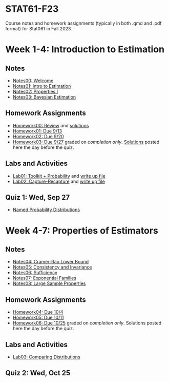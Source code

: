 # STAT61-F23
Course notes and homework assignments (typically in both .qmd and .pdf format) for Stat061 in Fall 2023

# Week 1-4: Introduction to Estimation

## Notes
- [Notes00: Welcome](course-notes/00-welcome)
- [Notes01: Intro to Estimation](course-notes/01-intro-to-estimation)
- [Notes02: Properties I](course-notes/02-properties-of-estimators)
- [Notes03: Bayesian Estimation](course-notes/03-bayesian-estimation)

## Homework Assignments
- [Homework00: Review](homework/homework00) and [solutions](homework/homework00/homework00-sols.pdf)
- [Homework01: Due 9/13](homework/homework01)
- [Homework02: Due 9/20](homework/homework02)
- [Homework03: Due 9/27](homework/homework03) graded on *completion only*. [Solutions](homework/homework03) posted here the day before the quiz.


## Labs and Activities
- [Lab01: Toolkit + Probability](labs-activities/01-toolkit-probability) and [write up file](labs-activities/templates/)
- [Lab02: Capture-Recapture](labs-activities/02-capture-recapture) and [write up file](labs-activities/templates/)

## Quiz 1: Wed, Sep 27
- [Named Probability Distributions](resources/stat61_formula_sheet.pdf) 

# Week 4-7: Properties of Estimators 

## Notes
- [Notes04: Cramer-Rao Lower Bound](course-notes/04-cramer-rao)
- [Notes05: Consistency and Invariance](course-notes/05-consistency-invariance)
- [Notes06: Sufficiency](course-notes/06-sufficiency-rao-blackwell)
- [Notes07: Exponential Families](course-notes/07-exponential-families)
- [Notes08: Large Sample Properties](course-notes/08-large-sample-properties)

## Homework Assignments
- [Homework04: Due 10/4](homework/homework04)
- [Homework05: Due 10/11](homework/homework05)
- [Homework06: Due 10/25](homework/homework06) graded on *completion only*. Solutions posted here the day before the quiz.

## Labs and Activities
- [Lab03: Comparing Distributions](labs-activities/03-distributions)

## Quiz 2: Wed, Oct 25
